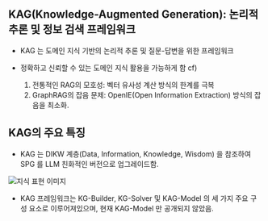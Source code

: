## KAG(Knowledge-Augmented Generation): 논리적 추론 및 정보 검색 프레임워크

- KAG 는 도메인 지식 기반의 논리적 추론 및 질문-답변을 위한 프레임워크

- 정확하고 신뢰할 수 있는 도메인 지식 활용을 가능하게 함
cf) 
    1. 전통적인 RAG의 모호성: 벡터 유사성 계산 방식의 한계를 극복
    2. GraphRAG의 잡음 문제: OpenIE(Open Information Extraction) 방식의 잡음을 최소화.

## KAG의 주요 특징
- KAG 는 DIKW 계층(Data, Information, Knowledge, Wisdom) 을 참조하여 SPG 를 LLM 친화적인 버전으로 업그레이드함.

![지식 표현 이미지](https://discuss.pytorch.kr/uploads/default/original/2X/4/41728c3be97d2904880da1af27a7e42a411064ff.png)

- KAG 프레임워크는 KG-Builder, KG-Solver 및 KAG-Model 의 세 가지 주요 구성 요소로 이루어져있으며, 현재 KAG-Model 만 공개되지 않았음.


